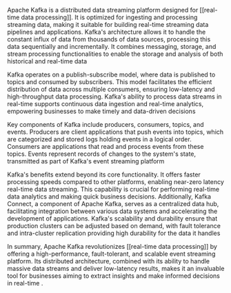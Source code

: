 Apache Kafka is a distributed data streaming platform designed for [[real-time data processing]]. It is optimized for
ingesting and processing streaming data, making it suitable for building real-time streaming data pipelines and
applications. Kafka's architecture allows it to handle the constant influx of data from thousands of data sources,
processing this data sequentially and incrementally. It combines messaging, storage, and stream processing
functionalities to enable the storage and analysis of both historical and real-time data

Kafka operates on a publish-subscribe model, where data is published to topics and consumed by subscribers. This model
facilitates the efficient distribution of data across multiple consumers, ensuring low-latency and high-throughput data
processing. Kafka's ability to process data streams in real-time supports continuous data ingestion and real-time
analytics, empowering businesses to make timely and data-driven decisions

Key components of Kafka include producers, consumers, topics, and events. Producers are client applications that push
events into topics, which are categorized and stored logs holding events in a logical order. Consumers are applications
that read and process events from these topics. Events represent records of changes to the system's state, transmitted
as part of Kafka's event streaming platform

Kafka's benefits extend beyond its core functionality. It offers faster processing speeds compared to other platforms,
enabling near-zero latency real-time data streaming. This capability is crucial for performing real-time data analytics
and making quick business decisions. Additionally, Kafka Connect, a component of Apache Kafka, serves as a centralized
data hub, facilitating integration between various data systems and accelerating the development of applications.
Kafka's scalability and durability ensure that production clusters can be adjusted based on demand, with fault tolerance
and intra-cluster replication providing high durability for the data it handles

In summary, Apache Kafka revolutionizes [[real-time data processing]] by offering a high-performance, fault-tolerant,
and scalable event streaming platform. Its distributed architecture, combined with its ability to handle massive data
streams and deliver low-latency results, makes it an invaluable tool for businesses aiming to extract insights and make
informed decisions in real-time .